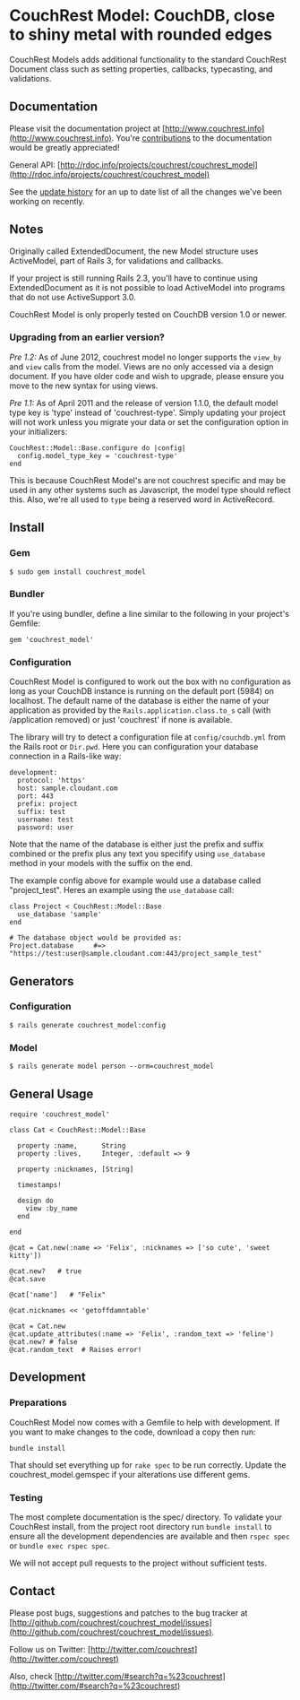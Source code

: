 # CouchRest Model: CouchDB, close to shiny metal with rounded edges

CouchRest Models adds additional functionality to the standard CouchRest Document class such as
setting properties, callbacks, typecasting, and validations.

## Documentation

Please visit the documentation project at [http://www.couchrest.info](http://www.couchrest.info). You're [contributions](https://github.com/couchrest/couchrest.github.com) to the documentation would be greatly appreciated!

General API: [http://rdoc.info/projects/couchrest/couchrest_model](http://rdoc.info/projects/couchrest/couchrest_model)

See the [update history](https://github.com/couchrest/couchrest_model/blob/master/history.md) for an up to date list of all the changes we've been working on recently.

## Notes

Originally called ExtendedDocument, the new Model structure uses ActiveModel, part of Rails 3, 
for validations and callbacks.

If your project is still running Rails 2.3, you'll have to continue using ExtendedDocument as 
it is not possible to load ActiveModel into programs that do not use ActiveSupport 3.0.

CouchRest Model is only properly tested on CouchDB version 1.0 or newer.

### Upgrading from an earlier version?

*Pre 1.2:* As of June 2012, couchrest model no longer supports the `view_by` and `view` calls from the model. Views are no only accessed via a design document. If you have older code and wish to upgrade, please ensure you move to the new syntax for using views.

*Pre 1.1:* As of April 2011 and the release of version 1.1.0, the default model type key is 'type' instead of 'couchrest-type'. Simply updating your project will not work unless you migrate your data or set the configuration option in your initializers:

    CouchRest::Model::Base.configure do |config|
      config.model_type_key = 'couchrest-type'
    end

This is because CouchRest Model's are not couchrest specific and may be used in any other systems such as Javascript, the model type should reflect this. Also, we're all used to `type` being a reserved word in ActiveRecord.

## Install

### Gem

    $ sudo gem install couchrest_model

### Bundler

If you're using bundler, define a line similar to the following in your project's Gemfile:

    gem 'couchrest_model'

### Configuration

CouchRest Model is configured to work out the box with no configuration as long as your CouchDB instance is running on the default port (5984) on localhost. The default name of the database is either the name of your application as provided by the `Rails.application.class.to_s` call (with /application removed) or just 'couchrest' if none is available.

The library will try to detect a configuration file at `config/couchdb.yml` from the Rails root or `Dir.pwd`. Here you can configuration your database connection in a Rails-like way:

    development:
      protocol: 'https'
      host: sample.cloudant.com
      port: 443
      prefix: project
      suffix: test
      username: test
      password: user

Note that the name of the database is either just the prefix and suffix combined or the prefix plus any text you specifify using `use_database` method in your models with the suffix on the end.

The example config above for example would use a database called "project_test". Heres an example using the `use_database` call:

    class Project < CouchRest::Model::Base
      use_database 'sample'
    end

    # The database object would be provided as:
    Project.database     #=> "https://test:user@sample.cloudant.com:443/project_sample_test"


## Generators

### Configuration

    $ rails generate couchrest_model:config

### Model

    $ rails generate model person --orm=couchrest_model

## General Usage 

    require 'couchrest_model'

    class Cat < CouchRest::Model::Base

      property :name,      String
      property :lives,     Integer, :default => 9

      property :nicknames, [String]

      timestamps!

      design do
        view :by_name
      end

    end

    @cat = Cat.new(:name => 'Felix', :nicknames => ['so cute', 'sweet kitty'])

    @cat.new?   # true
    @cat.save

    @cat['name']   # "Felix"

    @cat.nicknames << 'getoffdamntable'

    @cat = Cat.new
    @cat.update_attributes(:name => 'Felix', :random_text => 'feline')
    @cat.new? # false
    @cat.random_text  # Raises error!

## Development

### Preparations

CouchRest Model now comes with a Gemfile to help with development. If you want to make changes to the code, download a copy then run:

    bundle install

That should set everything up for `rake spec` to be run correctly. Update the couchrest_model.gemspec if your alterations
use different gems.

### Testing

The most complete documentation is the spec/ directory. To validate your CouchRest install, from the project root directory run `bundle install` to ensure all the development dependencies are available and then `rspec spec` or `bundle exec rspec spec`.

We will not accept pull requests to the project without sufficient tests.

## Contact

Please post bugs, suggestions and patches to the bug tracker at [http://github.com/couchrest/couchrest_model/issues](http://github.com/couchrest/couchrest_model/issues).

Follow us on Twitter: [http://twitter.com/couchrest](http://twitter.com/couchrest)

Also, check [http://twitter.com/#search?q=%23couchrest](http://twitter.com/#search?q=%23couchrest)


